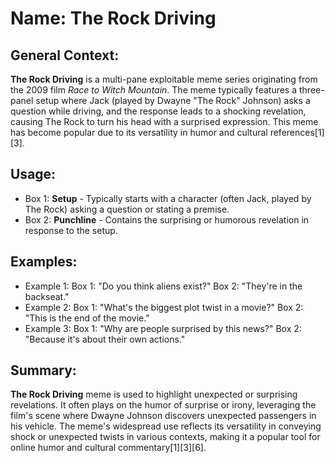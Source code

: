 # Name: The Rock Driving
## General Context:
**The Rock Driving** is a multi-pane exploitable meme series originating from the 2009 film *Race to Witch Mountain*. The meme typically features a three-panel setup where Jack (played by Dwayne "The Rock" Johnson) asks a question while driving, and the response leads to a shocking revelation, causing The Rock to turn his head with a surprised expression. This meme has become popular due to its versatility in humor and cultural references[1][3].

## Usage:
* Box 1: **Setup** - Typically starts with a character (often Jack, played by The Rock) asking a question or stating a premise.
* Box 2: **Punchline** - Contains the surprising or humorous revelation in response to the setup.

## Examples:
* Example 1: Box 1: "Do you think aliens exist?" Box 2: "They're in the backseat."
* Example 2: Box 1: "What's the biggest plot twist in a movie?" Box 2: "This is the end of the movie."
* Example 3: Box 1: "Why are people surprised by this news?" Box 2: "Because it's about their own actions."

## Summary:
**The Rock Driving** meme is used to highlight unexpected or surprising revelations. It often plays on the humor of surprise or irony, leveraging the film's scene where Dwayne Johnson discovers unexpected passengers in his vehicle. The meme's widespread use reflects its versatility in conveying shock or unexpected twists in various contexts, making it a popular tool for online humor and cultural commentary[1][3][6].